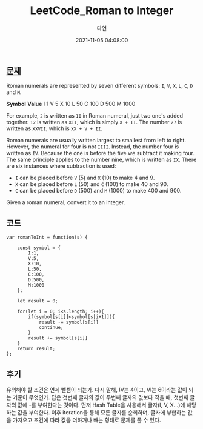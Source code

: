 ﻿---
title: LeetCode_Roman to Integer
author: 다연
date: 2021-11-05 04:08:00
categories: [Algorithm, LeetCode]
tags: [LeetCode, easy, String, Hash Table]
---

## [문제](https://leetcode.com/problems/roman-to-integer/)
Roman numerals are represented by seven different symbols: `I`,  `V`,  `X`,  `L`,  `C`,  `D`  and  `M`.

**Symbol**       **Value**
I             1
V             5
X             10
L             50
C             100
D             500
M             1000

For example, `2`  is written as  `II` in Roman numeral, just two one's added together.  `12`  is written as `XII`, which is simply  `X + II`. The number  `27`  is written as  `XXVII`, which is  `XX + V + II`.

Roman numerals are usually written largest to smallest from left to right. However, the numeral for four is not  `IIII`. Instead, the number four is written as  `IV`. Because the one is before the five we subtract it making four. The same principle applies to the number nine, which is written as  `IX`. There are six instances where subtraction is used:

-   `I`  can be placed before  `V`  (5) and  `X`  (10) to make 4 and 9.
-   `X`  can be placed before  `L`  (50) and  `C`  (100) to make 40 and 90.
-   `C`  can be placed before  `D`  (500) and  `M`  (1000) to make 400 and 900.

Given a roman numeral, convert it to an integer.
## 코드
```
var romanToInt = function(s) {
    
    const symbol = {
        I:1,
        V:5,
        X:10,
        L:50,
        C:100,
        D:500,
        M:1000
    };
    
    let result = 0;
    
    for(let i = 0; i<s.length; i++){
        if(symbol[s[i]]<symbol[s[i+1]]){
            result -= symbol[s[i]]
            continue;
        }
        result += symbol[s[i]]
    }
    return result;
};
```
## 후기
유의해야 할 조건은 언제 뺄셈이 되는가. 다시 말해, IV는 4이고, VI는 6이라는 값이 되는 기준이 무엇인가. 답은  첫번째 글자의 값이 두번째 글자의 값보다 작을 때, 첫번째 글자의 값에 -를 부여한다는 것이다. 
먼저 Hash Table을 사용해서 글자(I, V, X...)에 해당하는 값을 부여한다. 이후 iteration을 통해 모든 글자를 순회하며, 글자에 부합하는 값을 가져오고 조건에 따라 값을 더하거나 빼는 형태로 문제를 풀 수 있다.


